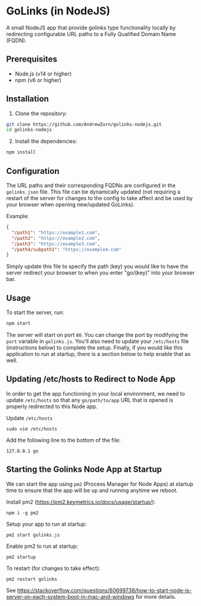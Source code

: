 # GoLinks (in NodeJS)

A small NodeJS app that provide golinks type functionality locally by redirecting 
configurable URL paths to a Fully Qualified Domain Name (FQDN).

## Prerequisites

- Node.js (v14 or higher)
- npm (v6 or higher)

## Installation

1. Clone the repository:
```sh
git clone https://github.com/AndrewZurn/golinks-nodejs.git
cd golinks-nodejs
```

2. Install the dependencies:
```sh
npm install
```

## Configuration

The URL paths and their corresponding FQDNs are configured in the `golinks.json` file. This file
can be dynamically updated (not requiring a restart of the server for changes to the config to 
take affect and be used by your browser when opening new/updated GoLinks).

Example:
```json
{
  "/path1": "https://example1.com",
  "/path2": "https://example2.com",
  "/path3": "https://example3.com",
  "/path4/subpath1": "https://example4.com"
}
```

Simply update this file to specify the path (key) you would like to have the server redirect your
browser to when you enter "go/(key)" into your browser bar.

## Usage

To start the server, run:
```sh
npm start
```

The server will start on port `80`. You can change the port by modifying the `port` variable in `golinks.js`.
You'll also need to update your `/etc/hosts` file (instructions below) to complete the setup. Finally,
if you would like this application to run at startup, there is a section below to help enable that as well.

## Updating /etc/hosts to Redirect to Node App
In order to get the app functioning in your local environment, we need to update `/etc/hosts`
so that any `go/path/to/app` URL that is opened is properly redirected to this Node app.

Update `/etc/hosts`
```
sudo vim /etc/hosts
```

Add the following line to the bottom of the file:
```
127.0.0.1 go
```

## Starting the Golinks Node App at Startup
We can start the app using `pm2` (Process Manager for Node Apps) at startup time to ensure
that the app will be up and running anytime we reboot.

Install pm2 (https://pm2.keymetrics.io/docs/usage/startup/):
```
npm i -g pm2
```

Setup your app to run at startup:
```
pm2 start golinks.js
```

Enable pm2 to run at startup:
```
pm2 startup
```

To restart (for changes to take effect):
```
pm2 restart golinks
```

See https://stackoverflow.com/questions/60699738/how-to-start-node-js-server-on-each-system-boot-in-mac-and-windows for more details.

